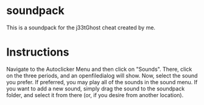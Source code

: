 # soundpack
This is a soundpack for the j33tGhost cheat created by me.

# Instructions
Navigate to the Autoclicker Menu and then click on "Sounds". There, click on the three periods, and an openfiledialog will show.
Now, select the sound you prefer. If preferred, you may play all of the sounds in the sound menu. If you want to add a new
sound, simply drag the sound to the soundpack folder, and select it from there (or, if you desire from another location).
